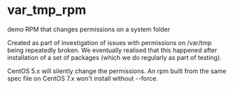 # var_tmp_rpm
demo RPM that changes permissions on a system folder 

Created as part of investigation of issues with permissions on /var/tmp being repeatedly broken. We eventually realised that 
this happened after installation of a set of packages (which we do regularly as part of testing).

CentOS 5.x will silently change the permissions. An rpm built from the same spec file on CentOS 7.x won't install without --force.
